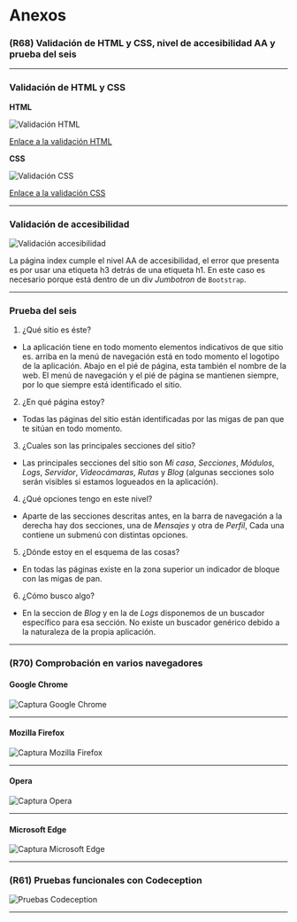 # Anexos

### **(R68) Validación de HTML y CSS, nivel de accesibilidad AA y prueba del seis**
---
### Validación de HTML y CSS

**HTML**

![Validación HTML](images/capturas/validacion_html.png)

[Enlace a la validación HTML](https://validator.w3.org/nu/?doc=http%3A%2F%2Fartika.herokuapp.com)

**CSS**

![Validación CSS](images/capturas/validacion_css.png)

[Enlace a la validación CSS](https://jigsaw.w3.org/css-validator/validator?uri=http%3A%2F%2Fartika.herokuapp.com&profile=css3svg&usermedium=all&warning=1&vextwarning=&lang=es)

---

### Validación de accesibilidad

![Validación accesibilidad](images/capturas/validacion_acces.png)

La página index cumple el nivel AA de accesibilidad, el error que presenta es por usar una etiqueta h3 detrás de una etiqueta h1. En este caso es necesario porque está dentro de un div *Jumbotron* de `Bootstrap`.

---

### Prueba del seis

 1. ¿Qué sitio es éste?
- La aplicación tiene en todo momento elementos indicativos de que sitio es. arriba en la menú de navegación está en todo momento el logotipo de la aplicación. Abajo en el pié de página, esta también el nombre de la web. El menú de navegación y el pié de página se mantienen siempre, por lo que siempre está identificado el sitio.

 2. ¿En qué página estoy?
- Todas las páginas del sitio están identificadas por las migas de pan que te sitúan en todo momento.

 3. ¿Cuales son las principales secciones del sitio?
- Las principales secciones del sitio son *Mi casa*, *Secciones*, *Módulos*, *Logs*, *Servidor*, *Videocámaras*, *Rutas* y *Blog* (algunas secciones solo serán visibles si estamos logueados en la aplicación).

 4. ¿Qué opciones tengo en este nivel?
- Aparte de las secciones descritas antes, en la barra de navegación a la derecha hay dos secciones, una de *Mensajes* y otra de *Perfil*, Cada una contiene un submenú con distintas opciones.

 5. ¿Dónde estoy en el esquema de las cosas?
- En todas las páginas existe en la zona superior un indicador de bloque con las migas de pan.

 6. ¿Cómo busco algo?
- En la seccion de *Blog* y en la de *Logs* disponemos de un buscador específico para esa sección. No existe un buscador genérico debido a la naturaleza de la propia aplicación.

---

### **(R70) Comprobación en varios navegadores**

#### **Google Chrome**

![Captura Google Chrome](images/capturas/captura_chrome.png)

---

#### **Mozilla Firefox**

![Captura Mozilla Firefox](images/capturas/captura_firefox.png)

---

#### **Opera**

![Captura Opera](images/capturas/captura_opera.png)

---

#### **Microsoft Edge**

![Captura Microsoft Edge](images/capturas/captura_edge.png)

---

### **(R61) Pruebas funcionales con Codeception**

![Pruebas Codeception](images/capturas/captura_codeception.png)

---
